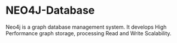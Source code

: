 # NEO4J-Database
Neo4j is a graph database management system. It develops High Performance graph storage, processing Read and Write Scalability.
